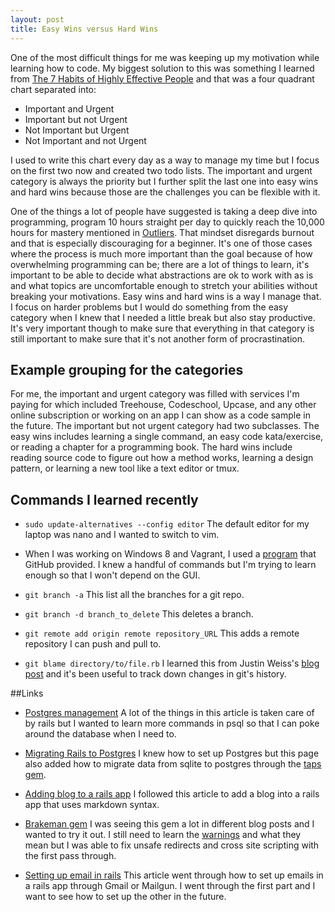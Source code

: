 ```yaml
---
layout: post
title: Easy Wins versus Hard Wins
---
```

One of the most difficult things for me was keeping up my motivation while learning how
to code. My biggest solution to this was something I learned from [The 7 Habits
of Highly Effective
People](http://www.amazon.com/The-Habits-Highly-Effective-People/dp/1455892823)
and that was a four quadrant chart separated into:

* Important and Urgent
* Important but not Urgent
* Not Important but Urgent
* Not Important and not Urgent

I used to write this chart every day as a way to manage my time but I focus on
the first two now and created two todo lists. The important and urgent category is always the 
priority but I further split the last one into easy wins and hard wins because
those are the challenges you can be flexible with it. 

One of
the things a lot of people have suggested is taking a deep dive into
programming, program 10 hours straight per day to quickly reach the 10,000 hours for mastery
mentioned in
[Outliers](http://www.amazon.com/Outliers-Story-Success-Malcolm-Gladwell/dp/0316017930).
That mindset disregards burnout and that is especially discouraging for a beginner.
It's one of those cases where the process is much more important than the goal
because of how overwhelming programming can be; there are a lot of things to
learn, it's important to be able to decide what abstractions are ok to work with
as is and what topics are uncomfortable enough to stretch your abilities
without breaking your motivations. Easy wins and hard wins is a way I manage
that. I focus on harder problems but I would do something from the easy category when I
knew that I needed a little break but also stay productive. It's very important
though to make sure that everything in that category is still important to
make sure that it's not another form of procrastination. 

## Example grouping for the categories
For me, the important and urgent category was filled with services I'm paying
for which included Treehouse, Codeschool, Upcase, and any other online
subscription or working on an app I can show as a code sample in the future. The important but not urgent category
had two subclasses. The easy wins includes learning a single command, an easy
code kata/exercise, or reading a chapter for a programming book. The hard wins
include reading source code to figure out how a method works, learning a
design pattern, or learning a new tool like a text editor or tmux. 

## Commands I learned recently
* `sudo update-alternatives --config editor`
The default editor for my laptop was nano and I wanted to switch to vim.

* When I was working on Windows 8 and Vagrant, I used a [program](https://windows.github.com/)
that GitHub provided. I knew a handful of commands
but I'm trying to learn enough so that I won't depend on the GUI.

* `git branch -a` 
This list all the branches for a git repo.

* `git branch -d branch_to_delete`
This deletes a branch. 

* `git remote add origin remote repository_URL`
This adds a remote repository I can push and pull to. 

* `git blame directory/to/file.rb`
I learned this from Justin Weiss's [blog
post](http://www.justinweiss.com/blog/2015/03/24/go-beyond-the-easy-fix-with-code-archaeology/)
and it's been useful to track down changes in git's history. 

##Links

* [Postgres management](https://www.digitalocean.com/community/tutorials/how-to-create-remove-manage-tables-in-postgresql-on-a-cloud-server)
A lot of the things in this article is taken care of by rails but I wanted to
learn more commands in psql so that I can poke around the database when I need
to.
 
* [Migrating Rails to Postgres](http://railscasts.com/episodes/342-migrating-to-postgresql?view=asciicast)
I knew how to set up Postgres but this page also added how to migrate data
from sqlite to postgres through the [taps gem](https://github.com/ricardochimal/taps). 

* [Adding blog to a rails app](https://exceptiontrap.com/blog/4-create-a-simple-jekyll-like-blog-in-your-rails-4-app)
I followed this article to add a blog into a rails app that uses markdown syntax.

* [Brakeman gem](https://github.com/presidentbeef/brakeman)
I was seeing this gem a lot in different blog posts and I wanted to try it out.
I still need to learn the [warnings](http://brakemanscanner.org/docs/warning_types/)
and what they mean but I was able to fix unsafe redirects and cross site
scripting with the first pass through. 

* [Setting up email in rails](http://www.gotealeaf.com/blog/handling-emails-in-rails)
This article went through how to set up emails in a rails app through Gmail or
Mailgun. I went through the first part and I want to see how to set up the other
in the future. 
